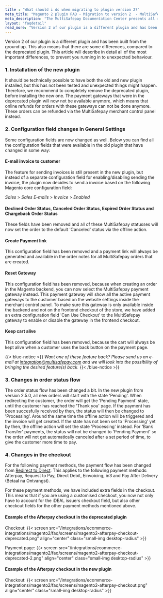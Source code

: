 ```yaml
---
title : "What should i do when migrating to plugin version 2?"
meta_title: "Magento 2 plugin FAQ - Migration to version 2  - MultiSafepay Docs"
meta_description: "The MultiSafepay Documentation Center presents all relevant information about our Plugins and API. You can also find support pages for payment methods, tools and general questions as well as the contact details of our Support and Integration Teams."
layout: "faqdetail"
read_more: "Version 2 of our plugin is a different plugin and has been built from the ground up. This also means that there are some differences, compared to the deprecated plugin. This article will describe in detail all of the most important differences, to prevent you running in to unexpected behaviour."
---
```

Version 2 of our plugin is a different plugin and has been built from the ground up. This also means that there are some differences, compared to the deprecated plugin. This article will describe in detail all of the most important differences, to prevent you running in to unexpected behaviour.

### 1. Installation of the new plugin
It should be technically possible to have both the old and new plugin installed, but this has not been tested and unexpected things might happen. Therefore, we recommend to completely remove the deprecated plugin, before installing the new one.
The payment gateways that were in the deprecated plugin will now not be available anymore, which means that online refunds for orders with these gateways can not be done anymore. These orders can be refunded via the MultiSafepay merchant control panel instead.

### 2. Configuration field changes in General Settings
Some configuration fields are now changed as well. Below you can find all the configuration fields that were available in the old plugin that have changed in some way:

#### E-mail invoice to customer
The feature for sending invoices is still present in the new plugin, but instead of a separate configuration field for enabling/disabling sending the invoice, the plugin now decides to send a invoice based on the following Magento core configuration field:

_Sales_ > _Sales E-mails_ > _Invoice_ > _Enabled_

#### Declined Order Status, Canceled Order Status, Expired Order Status and Chargeback Order Status
These fields have been removed and all of these MultiSafepay statusses will now set the order to the default 'Canceled' status via the offline action.

#### Create Payment link
This configuration field has been removed and a payment link will always be generated and available in the order notes for all MultiSafepay orders that are created.

#### Reset Gateway
This configuration field has been removed, because when creating an order in the Magento backend, you can now select the MultiSafepay payment gateway instead. This payment gateway will show all the active payment gateways to the customer based on the website settings inside the merchant control panel. To make sure this gateway is only available inside the backend and not on the frontend checkout of the store, we have added an extra configuration field 'Can Use Checkout' to the MultiSafepay gateway to enable or disable the gateway in the frontend checkout.

#### Keep cart alive
This configuration field has been removed, because the cart will always be kept alive when a customer uses the back button on the payment page.

{{< blue-notice >}}
_Want one of these feature back? Please send us an e-mail at integration@multisafepay.com and we will look into the possibility of bringing the desired feature(s) back._
{{< /blue-notice >}}

### 3. Changes in order status flow
The order status flow has been changed a bit. In the new plugin from version 2.5.0, all new orders will start with the state 'Pending'. When redirecting the customer, the order will get the 'Pending Payment' state, until the customer has reached the 'Thank you' page. If the payment has been succesfully received by then, the status will then be changed to 'Processing'. Around the same time the offline action will be triggered and the invoice will get created. If the state has not been set to 'Processing' yet by then, the offline action will set the state 'Processing' instead. For 'Bank Transfer' payments, the status will not be changed to 'Pending Payment' so the order will not get automatically canceled after a set period of time, to give the customer more time to pay.

### 4. Changes in the checkout
For the following payment methods, the payment flow has been changed from [Redirect to Direct](/faq/api/difference-between-direct-and-redirect/). This applies to the following payment methods: Afterpay, Request to Pay, Direct Debit, Einvoicing, in3 and Pay After Delivery (Betaal na Ontvangst).

For these payment methods, we have included extra fields in the checkout. This means that if you are using a customised checkout, you now not only have to account for the iDEAL issuers checkout field, but also other checkout fields for the other payment methods mentioned above.

#### Example of the Afterpay checkout in the deprecated plugin

Checkout:
{{< screen src="/integrations/ecommerce-integrations/magento2/faq/screens/magento2-afterpay-checkout-deprecated.png" align="center" class="small-img desktop-radius" >}}

Payment page:
{{< screen src="/integrations/ecommerce-integrations/magento2/faq/screens/magento2-afterpay-checkout-deprecated-2.png" align="center" class="small-img desktop-radius" >}}

#### Example of the Afterpay checkout in the new plugin

Checkout:
{{< screen src="/integrations/ecommerce-integrations/magento2/faq/screens/magento2-afterpay-checkout.png" align="center" class="small-img desktop-radius" >}}